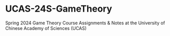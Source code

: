 # UCAS-24S-GameTheory
Spring 2024 Game Theory Course Assignments &amp; Notes at the University of Chinese Academy of Sciences (UCAS)
